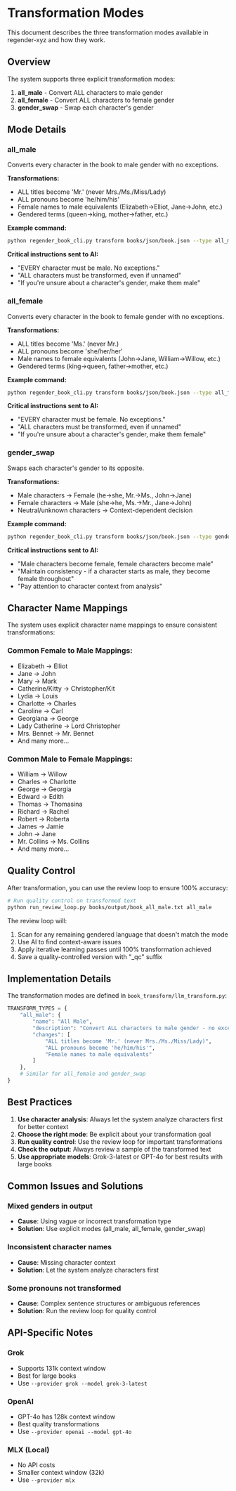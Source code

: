 # Transformation Modes

This document describes the three transformation modes available in regender-xyz and how they work.

## Overview

The system supports three explicit transformation modes:

1. **all_male** - Convert ALL characters to male gender
2. **all_female** - Convert ALL characters to female gender
3. **gender_swap** - Swap each character's gender

## Mode Details

### all_male

Converts every character in the book to male gender with no exceptions.

**Transformations:**
- ALL titles become 'Mr.' (never Mrs./Ms./Miss/Lady)
- ALL pronouns become 'he/him/his'
- Female names to male equivalents (Elizabeth→Elliot, Jane→John, etc.)
- Gendered terms (queen→king, mother→father, etc.)

**Example command:**
```bash
python regender_book_cli.py transform books/json/book.json --type all_male
```

**Critical instructions sent to AI:**
- "EVERY character must be male. No exceptions."
- "ALL characters must be transformed, even if unnamed"
- "If you're unsure about a character's gender, make them male"

### all_female

Converts every character in the book to female gender with no exceptions.

**Transformations:**
- ALL titles become 'Ms.' (never Mr.)
- ALL pronouns become 'she/her/her'
- Male names to female equivalents (John→Jane, William→Willow, etc.)
- Gendered terms (king→queen, father→mother, etc.)

**Example command:**
```bash
python regender_book_cli.py transform books/json/book.json --type all_female
```

**Critical instructions sent to AI:**
- "EVERY character must be female. No exceptions."
- "ALL characters must be transformed, even if unnamed"
- "If you're unsure about a character's gender, make them female"

### gender_swap

Swaps each character's gender to its opposite.

**Transformations:**
- Male characters → Female (he→she, Mr.→Ms., John→Jane)
- Female characters → Male (she→he, Ms.→Mr., Jane→John)
- Neutral/unknown characters → Context-dependent decision

**Example command:**
```bash
python regender_book_cli.py transform books/json/book.json --type gender_swap
```

**Critical instructions sent to AI:**
- "Male characters become female, female characters become male"
- "Maintain consistency - if a character starts as male, they become female throughout"
- "Pay attention to character context from analysis"

## Character Name Mappings

The system uses explicit character name mappings to ensure consistent transformations:

### Common Female to Male Mappings:
- Elizabeth → Elliot
- Jane → John
- Mary → Mark
- Catherine/Kitty → Christopher/Kit
- Lydia → Louis
- Charlotte → Charles
- Caroline → Carl
- Georgiana → George
- Lady Catherine → Lord Christopher
- Mrs. Bennet → Mr. Bennet
- And many more...

### Common Male to Female Mappings:
- William → Willow
- Charles → Charlotte
- George → Georgia
- Edward → Edith
- Thomas → Thomasina
- Richard → Rachel
- Robert → Roberta
- James → Jamie
- John → Jane
- Mr. Collins → Ms. Collins
- And many more...

## Quality Control

After transformation, you can use the review loop to ensure 100% accuracy:

```bash
# Run quality control on transformed text
python run_review_loop.py books/output/book_all_male.txt all_male
```

The review loop will:
1. Scan for any remaining gendered language that doesn't match the mode
2. Use AI to find context-aware issues
3. Apply iterative learning passes until 100% transformation achieved
4. Save a quality-controlled version with "_qc" suffix

## Implementation Details

The transformation modes are defined in `book_transform/llm_transform.py`:

```python
TRANSFORM_TYPES = {
    "all_male": {
        "name": "All Male",
        "description": "Convert ALL characters to male gender - no exceptions",
        "changes": [
            "ALL titles become 'Mr.' (never Mrs./Ms./Miss/Lady)", 
            "ALL pronouns become 'he/him/his'",
            "Female names to male equivalents"
        ]
    },
    # Similar for all_female and gender_swap
}
```

## Best Practices

1. **Use character analysis**: Always let the system analyze characters first for better context
2. **Choose the right mode**: Be explicit about your transformation goal
3. **Run quality control**: Use the review loop for important transformations
4. **Check the output**: Always review a sample of the transformed text
5. **Use appropriate models**: Grok-3-latest or GPT-4o for best results with large books

## Common Issues and Solutions

### Mixed genders in output
- **Cause**: Using vague or incorrect transformation type
- **Solution**: Use explicit modes (all_male, all_female, gender_swap)

### Inconsistent character names
- **Cause**: Missing character context
- **Solution**: Let the system analyze characters first

### Some pronouns not transformed
- **Cause**: Complex sentence structures or ambiguous references
- **Solution**: Run the review loop for quality control

## API-Specific Notes

### Grok
- Supports 131k context window
- Best for large books
- Use `--provider grok --model grok-3-latest`

### OpenAI
- GPT-4o has 128k context window
- Best quality transformations
- Use `--provider openai --model gpt-4o`

### MLX (Local)
- No API costs
- Smaller context window (32k)
- Use `--provider mlx`